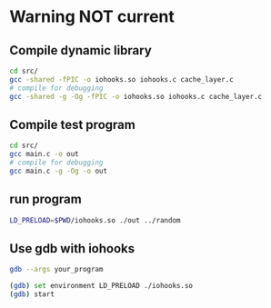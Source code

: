 # Warning NOT current

## Compile dynamic library
```bash
cd src/
gcc -shared -fPIC -o iohooks.so iohooks.c cache_layer.c
# compile for debugging
gcc -shared -g -Og -fPIC -o iohooks.so iohooks.c cache_layer.c
```

## Compile test program
```bash
cd src/
gcc main.c -o out
# compile for debugging
gcc main.c -g -Og -o out
```

## run program
```bash
LD_PRELOAD=$PWD/iohooks.so ./out ../random
```

## Use gdb with iohooks
```bash
gdb --args your_program

(gdb) set environment LD_PRELOAD ./iohooks.so
(gdb) start
```